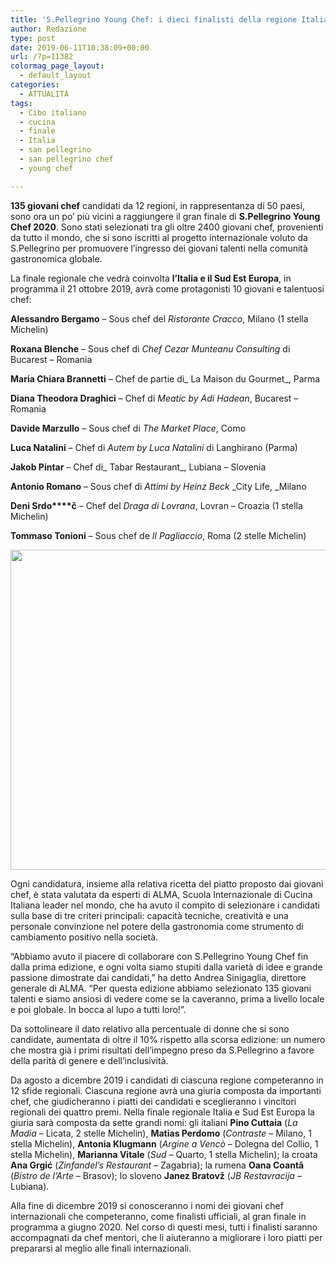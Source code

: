 ```yaml
---
title: 'S.Pellegrino Young Chef: i dieci finalisti della regione Italia e Sud Est Europa'
author: Redazione
type: post
date: 2019-06-11T10:38:09+00:00
url: /?p=11382
colormag_page_layout:
  - default_layout
categories:
  - ATTUALITÀ
tags:
  - Cibo italiano
  - cucina
  - finale
  - Italia
  - san pellegrino
  - san pellegrino chef
  - young chef

---
```

**135 giovani chef** candidati da 12 regioni, in rappresentanza di 50 paesi, sono ora un po’ più vicini a raggiungere il gran finale di **S.Pellegrino Young Chef 2020**. Sono stati selezionati tra gli oltre 2400 giovani chef, provenienti da tutto il mondo, che si sono iscritti al progetto internazionale voluto da S.Pellegrino per promuovere l’ingresso dei giovani talenti nella comunità gastronomica globale.

La finale regionale che vedrà coinvolta **l’Italia e il Sud Est Europa**, in programma il 21 ottobre 2019, avrà come protagonisti 10 giovani e talentuosi chef:

**Alessandro Bergamo** – Sous chef del _Ristorante Cracco_, Milano (1 stella Michelin)

**Roxana Blenche** – Sous chef di _Chef Cezar Munteanu Consulting_ di Bucarest – Romania

**Maria Chiara Brannetti** – Chef de partie di_ La Maison du Gourmet_, Parma

**Diana Theodora Draghici** – Chef di _Meatic by Adi Hadean_, Bucarest – Romania

**Davide Marzullo** – Sous chef di _The Market Place_, Como

**Luca Natalini** – Chef di _Autem by Luca Natalini_ di Langhirano (Parma)

**Jakob Pintar** – Chef di_ Tabar Restaurant_, Lubiana – Slovenia

**Antonio Romano** – Sous chef di _Attimi by Heinz Beck_ _City Life, _Milano

**Deni Srdo****č** – Chef del _Draga di Lovrana_, Lovran – Croazia (1 stella Michelin)

**Tommaso Tonioni** – Sous chef de _Il Pagliaccio_, Roma (2 stelle Michelin)

<img decoding="async" loading="lazy" class="aligncenter wp-image-11383 " src="https://progressonline.it/wp-content/uploads/2019/06/Finalisti_SPYC20_BN_RegCom-1024x808.jpg" alt="" width="649" height="512" /> 

Ogni candidatura, insieme alla relativa ricetta del piatto proposto dai giovani chef, è stata valutata da esperti di ALMA, Scuola Internazionale di Cucina Italiana leader nel mondo, che ha avuto il compito di selezionare i candidati sulla base di tre criteri principali: capacità tecniche, creatività e una personale convinzione nel potere della gastronomia come strumento di cambiamento positivo nella società.

&#8220;Abbiamo avuto il piacere di collaborare con S.Pellegrino Young Chef fin dalla prima edizione, e ogni volta siamo stupiti dalla varietà di idee e grande passione dimostrate dai candidati,&#8221; ha detto Andrea Sinigaglia, direttore generale di ALMA. &#8220;Per questa edizione abbiamo selezionato 135 giovani talenti e siamo ansiosi di vedere come se la caveranno, prima a livello locale e poi globale. In bocca al lupo a tutti loro!&#8221;.

Da sottolineare il dato relativo alla percentuale di donne che si sono candidate, aumentata di oltre il 10% rispetto alla scorsa edizione: un numero che mostra già i primi risultati dell&#8217;impegno preso da S.Pellegrino a favore della parità di genere e dell&#8217;inclusività.

Da agosto a dicembre 2019 i candidati di ciascuna regione competeranno in 12 sfide regionali. Ciascuna regione avrà una giuria composta da importanti chef, che giudicheranno i piatti dei candidati e sceglieranno i vincitori regionali dei quattro premi. Nella finale regionale Italia e Sud Est Europa la giuria sarà composta da sette grandi nomi: gli italiani **Pino Cuttaia** (_La Madia_ – Licata, 2 stelle Michelin), **Matias Perdomo** (_Contraste_ – Milano, 1 stella Michelin), **Antonia Klugmann** (_Argine a Vencò_ – Dolegna del Collio, 1 stella Michelin), **Marianna Vitale** (_Sud_ – Quarto, 1 stella Michelin); la croata **Ana Grgić** (_Zinfandel’s Restaurant_ – Zagabria); la rumena **Oana Coantă** (_Bistro de l’Arte_ – Brasov); lo sloveno **Janez Bratovž** (_JB Restavracija_ – Lubiana).

Alla fine di dicembre 2019 si conosceranno i nomi dei giovani chef internazionali che competeranno, come finalisti ufficiali, al gran finale in programma a giugno 2020. Nel corso di questi mesi, tutti i finalisti saranno accompagnati da chef mentori, che li aiuteranno a migliorare i loro piatti per prepararsi al meglio alle finali internazionali.